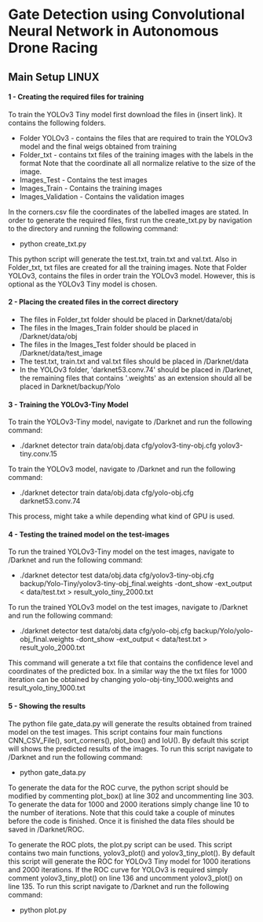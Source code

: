 # Gate Detection using Convolutional Neural Network in Autonomous Drone Racing

## Main Setup LINUX


#### 1 - Creating the required files for training

To train the YOLOv3 Tiny model first download the files in {insert link}. It contains the following folders.
* Folder YOLOv3 - contains the files that are required to train the YOLOv3 model and the final weigs obtained from training
* Folder_txt - contains txt files of the training images with the labels in the format <object-class> <x> <y> <width> <height> Note that the coordinate all all normalize relative to the size of the image.
* Images_Test - Contains the test images
* Images_Train - Contains the training images
* Images_Validation - Contains the validation images

In the corners.csv file the coordinates of the labelled images are stated. In order to generate the required files, first run the create_txt.py by navigation to the directory and running the following command:
* python create_txt.py

This python script will generate the test.txt, train.txt and val.txt. Also in Folder_txt, txt files are created for all the training images. Note that Folder YOLOv3, contains the files in order train the YOLOv3 model. However, this is optional as the YOLOv3 Tiny model is chosen.

#### 2 - Placing the created files in the correct directory

- The files in Folder_txt folder should be placed in Darknet/data/obj
- The files in the Images_Train folder should be placed in /Darknet/data/obj
- The files in the Images_Test folder should be placed in /Darknet/data/test_image
- The test.txt, train.txt and val.txt files should be placed in /Darknet/data
- In the YOLOv3 folder, 'darknet53.conv.74' should be placed in /Darknet, the remaining files that contains '.weights' as an extension should all be placed in Darknet/backup/Yolo

#### 3 - Training the YOLOv3-Tiny Model
To train the YOLOv3-Tiny model, navigate to /Darknet and run the following command:
- ./darknet detector train data/obj.data cfg/yolov3-tiny-obj.cfg yolov3-tiny.conv.15

To train the YOLOv3 model, navigate to /Darknet and run the following command:
- ./darknet detector train data/obj.data cfg/yolo-obj.cfg darknet53.conv.74

This process, might take a while depending what kind of GPU is used.

#### 4 - Testing the trained model on the test-images
To run the trained YOLOv3-Tiny model on the test images, navigate to /Darknet and run the following command:
- ./darknet detector test data/obj.data cfg/yolov3-tiny-obj.cfg backup/Yolo-Tiny/yolov3-tiny-obj_final.weights -dont_show -ext_output < data/test.txt > result_yolo_tiny_2000.txt

To run the trained YOLOv3 model on the test images, navigate to /Darknet and run the following command:
- ./darknet detector test data/obj.data cfg/yolo-obj.cfg backup/Yolo/yolo-obj_final.weights -dont_show -ext_output < data/test.txt > result_yolo_2000.txt

This command will generate a txt file that contains the confidence level and coordinates of the predicted box. In a similar way the the txt files for 1000 iteration can be obtained by changing yolo-obj-tiny_1000.weights and result_yolo_tiny_1000.txt

#### 5 - Showing the results
The python file gate_data.py will generate the results obtained from trained model on the test images. This script contains four main functions CNN_CSV_File(), sort_corners(), plot_box() and IoU(). By default this script will shows the predicted results of the images. To run this script navigate to /Darknet and run the following command:

- python gate_data.py

To generate the data for the ROC curve, the python script should be modified by commenting plot_box() at line 302 and uncommenting line 303. To generate the data for 1000 and 2000 iterations simply change line 10 to the number of iterations. Note that this could take a couple of minutes before the code is finished. Once it is finished the data files should be saved in /Darknet/ROC. 

To generate the ROC plots, the plot.py script can be used. This script contains two main functions, yolov3_plot() and yolov3_tiny_plot(). By default this script will generate the ROC for YOLOv3 Tiny model for 1000 iterations and 2000 iterations. If the ROC curve for YOLOv3 is required simply comment yolov3_tiny_plot() on line 136 and uncomment yolov3_plot() on line 135. To run this script navigate to /Darknet and run the following command:

- python plot.py






